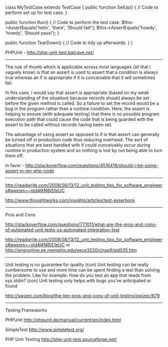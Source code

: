 class MyTestCase extends TestCase
{
  public function SetUp()
  {
    // Code to perform set up for test case.
  }
  
  public function Run()
  {
    // Code to perform the test case.
    $this->AssertEquals('hello', 'there', 'Should fail!');
    $this->AssertEquals('howdy', 'howdy', 'Should pass!');
  }

  public function TearDown()
  {
    // Code to tidy up afterwards.
  }
}

PHPUnit - http://php-unit-test.batcave.net/  

------------------------------------------------------------------------------------------------------
The rule of thumb which is applicable across most languages (all that I vaguely know) is that an assert is used to assert that a condition is always true whereas an if is appropriate if it is conceivable that it will sometimes fail.

In this case, I would say that assert is appropriate (based on my weak understanding of the situation) because records should always be set before the given method is called. So a failure to set the record would be a bug in the program rather than a runtime condition. Here, the assert is helping to ensure (with adequate testing) that there is no possible program execution path that could cause the code that is being guarded with the assert to be called without records having been set.

The advantage of using assert as opposed to if is that assert can generally be turned off in production code thus reducing overhead. The sort of situations that are best handled with if could conceivably occur during runtime in production system and so nothing is lost by not being able to turn them off.

In favor - http://stackoverflow.com/questions/4516419/should-i-be-using-assert-in-my-php-code

-------------------------------------------------------------------------------------------------------

http://readwrite.com/2008/08/13/12_unit_testing_tips_for_software_engineers#awesm=~old4iKN6lS1eUC

http://www.thoughtworks.com/insights/articles/test-assertions

--------------------------------------------------------------------------------------------------------

Pros and Cons

http://stackoverflow.com/questions/771011/what-are-the-pros-and-cons-of-automated-unit-tests-vs-automated-integration-test

http://readwrite.com/2008/08/13/12_unit_testing_tips_for_software_engineers#awesm=~old4iKN6lS1eUC or http://engronline.ee.memphis.edu/eece3220/chap9/sld035.htm

---------------------------------------------------------------------------------------------------------

Unit testing is no guarantee for quality (con)
Unit testing can be really cumbersome to use and more time can be spent finding a test than solving the problem. Like for example: How do you test an app that reads from sys.stdin? (con)
Unit testing only helps with bugs you’ve anticipated or found

http://swizec.com/blog/the-ten-pros-and-cons-of-unit-testing/swizec/679

----------------------------------------------------------------------------------------------------------

Testing Frameworks

PHPUnit
http://phpunit.de/manual/current/en/index.html

SimpleTest
http://www.simpletest.org/

PHP Unit Testing
http://php-unit-test.sourceforge.net/